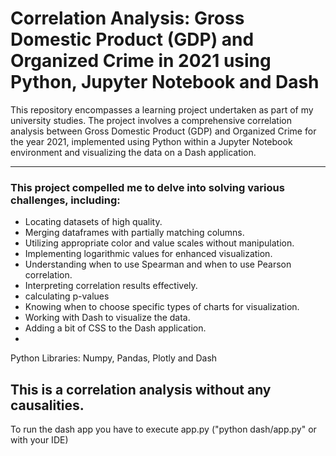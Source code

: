# Correlation Analysis: Gross Domestic Product (GDP) and Organized Crime in 2021 using Python, Jupyter Notebook and Dash

This repository encompasses a learning project undertaken as part of my university studies. The project involves a comprehensive correlation analysis between Gross Domestic Product (GDP) and Organized Crime for the year 2021, implemented using Python within a Jupyter Notebook environment and visualizing the data on a Dash application.

---

### This project compelled me to delve into solving various challenges, including:

* Locating datasets of high quality.
* Merging dataframes with partially matching columns.
* Utilizing appropriate color and value scales without manipulation.
* Implementing logarithmic values for enhanced visualization.
* Understanding when to use Spearman and when to use Pearson correlation.
* Interpreting correlation results effectively.
* calculating p-values
* Knowing when to choose specific types of charts for visualization.
* Working with Dash to visualize the data.
* Adding a bit of CSS to the Dash application.
* 

Python Libraries: Numpy, Pandas, Plotly and Dash

This is a correlation analysis without any causalities.
---
To run the dash app you have to execute app.py ("python dash/app.py" or with your IDE)